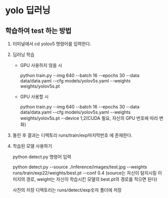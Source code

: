 # yolo 딥러닝

## 학습하여 test 하는 방법

1. 터미널에서 cd yolov5 명령어를 입력한다.

2. 딥러닝 학습

   
   * GPU 사용하지 않을 시

     python train.py --img 640 --batch 16 --epochs 30 --data data/data.yaml --cfg models/yolov5s.yaml --weights weights/yolov5s.pt

   * GPU 사용할 시
  
     python train.py --img 640 --batch 16 --epochs 30 --data data/data.yaml --cfg models/yolov5s.yaml --weights weights/yolov5s.pt  --device 1,2(CUDA 필요, 자신의 GPU 번호에 따라 변화)

3. 돌린 후 결과는 디렉토리 runs/train/exp마지막번호 에 존재한다.
  
4. 학습된 모델 사용하기

   python detect.py 명령어 입력

   python detect.py --source ./inference/images/test.jpg --weights runs/train/exp22/weights/best.pt --conf 0.4
   (source는 자신이 탐지시킬 이미지의 경로, weight는 자신이 학습시킨 모델의 best.pt의 경로를 적으면 된다)

   사진의 저장 디렉토리는 runs/detect/exp숫자 폴더에 저장
